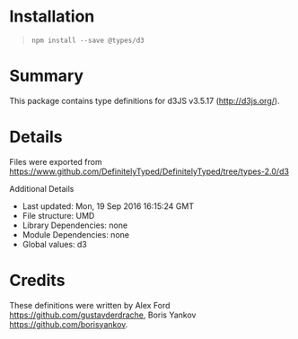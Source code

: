 # Installation
> `npm install --save @types/d3`

# Summary
This package contains type definitions for d3JS v3.5.17 (http://d3js.org/).

# Details
Files were exported from https://www.github.com/DefinitelyTyped/DefinitelyTyped/tree/types-2.0/d3

Additional Details
 * Last updated: Mon, 19 Sep 2016 16:15:24 GMT
 * File structure: UMD
 * Library Dependencies: none
 * Module Dependencies: none
 * Global values: d3

# Credits
These definitions were written by Alex Ford <https://github.com/gustavderdrache>, Boris Yankov <https://github.com/borisyankov>.
